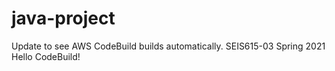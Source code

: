 # java-project
Update to see AWS CodeBuild builds automatically.
SEIS615-03 Spring 2021 Hello CodeBuild!


